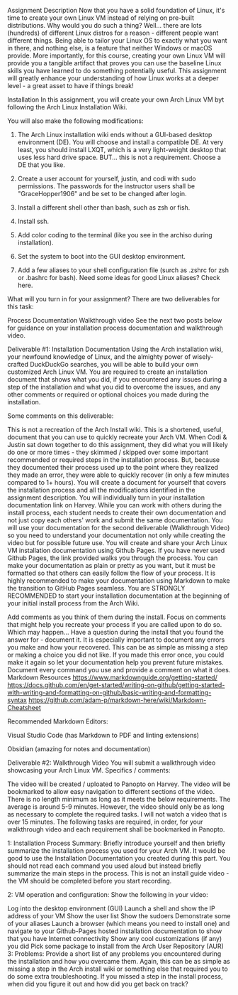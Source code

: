 Assignment Description
Now that you have a solid foundation of Linux, it's time to create your own Linux VM instead of relying on pre-built distributions. Why would you do such a thing? Well... there are lots (hundreds) of different Linux distros for a reason - different people want different things. Being able to tailor your Linux OS to exactly what you want in there, and nothing else, is a feature that neither Windows or macOS provide. More importantly, for this course, creating your own Linux VM will provide you a tangible artifact that proves you can use the baseline Linux skills you have learned to do something potentially useful. This assignment will greatly enhance your understanding of how Linux works at a deeper level - a great asset to have if things break!

Installation
In this assignment, you will create your own Arch Linux VM byt following the Arch Linux Installation Wiki.

You will also make the following modifications:

1) The Arch Linux installation wiki ends without a GUI-based desktop environment (DE). You will choose and install a compatible DE. At very least, you should install LXQT, which is a very light-weight desktop that uses less hard drive space. BUT... this is not a requirement. Choose a DE that you like.

2) Create a user account for yourself, justin, and codi with sudo permissions. The passwords for the instructor users shall be "GraceHopper1906" and be set to be changed after login.

3) Install a different shell other than bash, such as zsh or fish.

4) Install ssh.

5) Add color coding to the terminal (like you see in the archiso during installation).

6) Set the system to boot into the GUI desktop environment.

7) Add a few aliases to your shell configuration file (surch as .zshrc for zsh or .bashrc for bash). Need some ideas for good Linux aliases? Check here.



What will you turn in for your assignment? There are two deliverables for this task:

Process Documentation
Walkthrough video
See the next two posts below for guidance on your installation process documentation and walkthrough video.

Deliverable #1: Installation Documentation
Using the Arch installation wiki, your newfound knowledge of Linux, and the almighty power of wisely-crafted DuckDuckGo searches, you will be able to build your own customized Arch Linux VM. You are required to create an installation document that shows what you did, if you encountered any issues during a step of the installation and what you did to overcome the issues, and any other comments or required or optional choices you made during the installation.

Some comments on this deliverable:

This is not a recreation of the Arch Install wiki. This is a shortened, useful, document that you can use to quickly recreate your Arch VM. When Codi & Justin sat down together to do this assignment, they did what you will likely do one or more times - they skimmed / skipped over some important recommended or required steps in the installation process. But, because they documented their process used up to the point where they realized they made an error, they were able to quickly recover (in only a few minutes compared to 1+ hours). You will create a document for yourself that covers the installation process and all the modifications identified in the assignment description.
You will individually turn in your installation documentation link on Harvey. While you can work with others during the install process, each student needs to create their own documentation and not just copy each others' work and submit the same documentation. You will use your documentation for the second deliverable (Walkthrough Video) so you need to understand your documentation not only while creating the video but for possible future use.
You will create and share your Arch Linux VM installation documentation using Github Pages. If you have never used Github Pages, the link provided walks you through the process. You can make your documentation as plain or pretty as you want, but it must be formatted so that others can easily follow the flow of your process. It is highly recommended to make your documentation using Markdown to make the transition to GitHub Pages seamless.
You are STRONGLY RECOMMENDED to start your installation documentation at the beginning of your initial install process from the Arch Wiki.  

Add comments as you think of them during the install. Focus on comments that might help you recreate your process if you are called upon to do so. Which may happen...
Have a question during the install that you found the answer for - document it.
It is especially important to document any errors you make and how your recovered. This can be as simple as missing a step or making a choice you did not like. If you made this error once, you could make it again so let your documentation help you prevent future mistakes.
Document every command you use and provide a comment on what it does.
Markdown Resources
https://www.markdownguide.org/getting-started/ 
https://docs.github.com/en/get-started/writing-on-github/getting-started-with-writing-and-formatting-on-github/basic-writing-and-formatting-syntax
https://github.com/adam-p/markdown-here/wiki/Markdown-Cheatsheet


Recommended Markdown Editors:

Visual Studio Code (has Markdown to PDF and linting extensions)

Obsidian (amazing for notes and documentation)

Deliverable #2: Walkthrough Video
You will submit a walkthrough video showcasing your Arch Linux VM. Specifics / comments:

The video will be created / uploated to Panopto on Harvey.
The video will be bookmarked to allow easy navigation to different sections of the video.
There is no length minimum as long as it meets the below requirements. The average is around 5-9 minutes. However, the video should only be as long as necessary to complete the required tasks. I will not watch a video that is over 15 minutes.
The following tasks are required, in order, for your walkthrough video and each requirement shall be bookmarked in Panopto.

1: Installation Process Summary: Briefly introduce yourself and then briefly summarize the installation process you used for your Arch VM. It would be good to use the Installation Documentation you created during this part. You should not read each command you used aloud but instead briefly summarize the main steps in the process. This is not an install guide video - the VM should be completed before you start recording.

2: VM operation and configuration: Show the following in your video:

Log into the desktop environment (GUI)
Launch a shell and show the IP address of your VM
Show the user list
Show the sudoers
Demonstrate some of your aliases
Launch a browser (which means you need to install one) and navigate to your Github-Pages hosted installation documentation to show that you have Internet connectivity
Show any cool customizations (if any) you did
Pick some package to install from the Arch User Repository (AUR)
3: Problems: Provide a short list of any problems you encountered during the installation and how you overcame them. Again, this can be as simple as missing a step in the Arch install wiki or something else that required you to do some extra troubleshooting. If you missed a step in the install process, when did you figure it out and how did you get back on track?